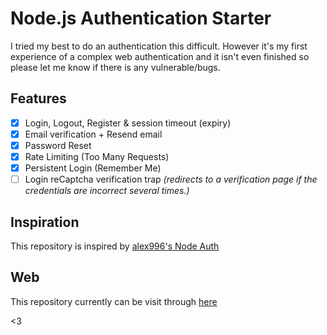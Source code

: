 # Node.js Authentication Starter

I tried my best to do an authentication this difficult. However it's my first experience of a complex web authentication and it isn't even finished so please let me know if there is any vulnerable/bugs.

## Features
- [x] Login, Logout, Register & session timeout (expiry)
- [x] Email verification + Resend email
- [x] Password Reset
- [x] Rate Limiting (Too Many Requests)
- [x] Persistent Login (Remember Me)
- [ ] Login reCaptcha verification trap *(redirects to a verification page if the credentials are incorrect several times.)*

## Inspiration
This repository is inspired by [alex996's Node Auth](https://github.com/alex996/node-auth)

## Web
This repository currently can be visit through [here](https://nas-backup.herokuapp.com/)

<3
